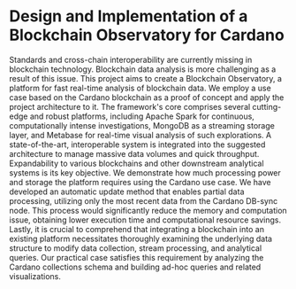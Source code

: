 # Design and Implementation of a Blockchain Observatory for Cardano

Standards and cross-chain interoperability are currently missing in blockchain technology. 
Blockchain data analysis is more challenging as a result of this issue. 
This project aims to create a Blockchain Observatory, a platform for fast real-time analysis of blockchain data. 
We employ a use case based on the Cardano blockchain as a proof of concept and apply the project architecture to it. 
The framework's core comprises several cutting-edge and robust platforms, including Apache Spark for continuous, computationally intense investigations, MongoDB as a streaming storage layer, and Metabase for real-time visual analysis of such explorations. 
A state-of-the-art, interoperable system is integrated into the suggested architecture to manage massive data volumes and quick throughput. 
Expandability to various blockchains and other downstream analytical systems is its key objective.
We demonstrate how much processing power and storage the platform requires using the Cardano use case. 
We have developed an automatic update method that enables partial data processing, 
utilizing only the most recent data from the Cardano DB-sync node. 
This process would significantly reduce the memory and computation issue, 
obtaining lower execution time and computational resource savings. Lastly, it is crucial to comprehend that integrating a blockchain into an existing platform necessitates thoroughly examining the underlying data structure to modify data collection, stream processing, and analytical queries. Our practical case satisfies this requirement by analyzing the Cardano collections schema and building ad-hoc queries and related visualizations.
